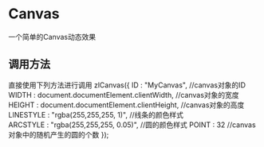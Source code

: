 # Canvas
一个简单的Canvas动态效果

## 调用方法
  直接使用下列方法进行调用
  zlCanvas({
			  ID : "MyCanvas",	//canvas对象的ID
	    	WIDTH : document.documentElement.clientWidth,	//canvas对象的宽度
	    	HEIGHT : document.documentElement.clientHeight,		//canvas对象的高度
	    	LINESTYLE : "rgba(255,255,255, 1)",		//线条的颜色样式	
	    	ARCSTYLE : "rgba(255,255,255, 0.05)",	//圆的颜色样式
	    	POINT : 32	//canvas对象中的随机产生的圆的个数
		});
